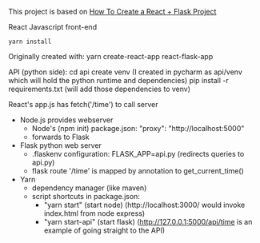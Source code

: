 
This project is based on [How To Create a React + Flask Project](https://blog.miguelgrinberg.com/post/how-to-create-a-react--flask-project)


React Javascript front-end
```
yarn install
```
Originally created with: yarn create-react-app react-flask-app

API (python side):
cd api
create venv (I created in pycharm as api/venv which will hold the python runtime and dependencies)
pip install -r requirements.txt (will add those dependencies to venv)


React's app.js has fetch('/time') to call server    
* Node.js provides webserver
    * Node's (npm init) package.json: "proxy": "http://localhost:5000"
    * forwards to Flask
* Flask python web server
    * .flaskenv configuration: FLASK_APP=api.py (redirects queries to api.py)
    * flask route '/time' is mapped by annotation to get_current_time()
* Yarn
    * dependency manager (like maven)
    * script shortcuts in package.json:
        * "yarn start" (start node) (http://localhost:3000/ would invoke index.html from node express)
        * "yarn start-api" (start flask) (http://127.0.0.1:5000/api/time is an example of going straight to the API)
